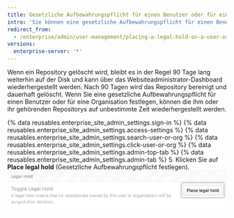 ```yaml
---
title: Gesetzliche Aufbewahrungspflicht für einen Benutzer oder für eine Organisation festlegen
intro: 'Sie können eine gesetzliche Aufbewahrungspflicht für einen Benutzer oder für eine Organisation festlegen, um sicherzustellen, dass die ihm oder ihr gehörenden Repositorys nicht dauerhaft aus {% data variables.product.product_location_enterprise %} gelöscht werden können.'
redirect_from:
  - /enterprise/admin/user-management/placing-a-legal-hold-on-a-user-or-organization
versions:
  enterprise-server: '*'
---
```


Wenn ein Repository gelöscht wird, bleibt es in der Regel 90 Tage lang weiterhin auf der Disk und kann über das Websiteadministrator-Dashboard wiederhergestellt werden. Nach 90 Tagen wird das Repository bereinigt und dauerhaft gelöscht. Wenn Sie eine gesetzliche Aufbewahrungspflicht für einen Benutzer oder für eine Organisation festlegen, können die ihm oder ihr gehörenden Repositorys auf unbestimmte Zeit wiederhergestellt werden.

{% data reusables.enterprise_site_admin_settings.sign-in %}
{% data reusables.enterprise_site_admin_settings.access-settings %}
{% data reusables.enterprise_site_admin_settings.search-user-or-org %}
{% data reusables.enterprise_site_admin_settings.click-user-or-org %}
{% data reusables.enterprise_site_admin_settings.admin-top-tab %}
{% data reusables.enterprise_site_admin_settings.admin-tab %}
5. Klicken Sie auf **Place legal hold** (Gesetzliche Aufbewahrungspflicht festlegen). ![Schaltfläche „Place legal hold“ (Gesetzliche Aufbewahrungspflicht festlegen)](/assets/images/enterprise/site-admin-settings/place-legal-hold-button.png)
